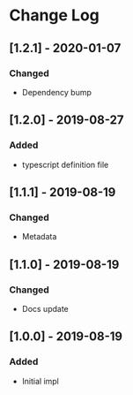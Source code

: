 # Change Log

## [1.2.1] - 2020-01-07
### Changed

- Dependency bump

## [1.2.0] - 2019-08-27
### Added

- typescript definition file

## [1.1.1] - 2019-08-19
### Changed

- Metadata

## [1.1.0] - 2019-08-19
### Changed

- Docs update

## [1.0.0] - 2019-08-19
### Added

- Initial impl
